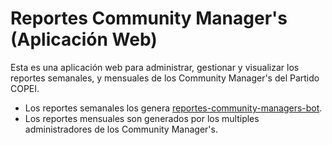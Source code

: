 # Reportes Community Manager's (Aplicación Web)

Esta es una aplicación web para administrar, gestionar y visualizar los reportes semanales, y mensuales de los Community Manager's del Partido COPEI.

-   Los reportes semanales los genera [reportes-community-managers-bot](https://github.com/partido-copei/reportes-community-managers-bot).
-   Los reportes mensuales son generados por los multiples administradores de los Community Manager's.
